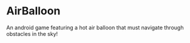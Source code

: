 # AirBalloon
An android game featuring a hot air balloon that must navigate through obstacles in the sky!
